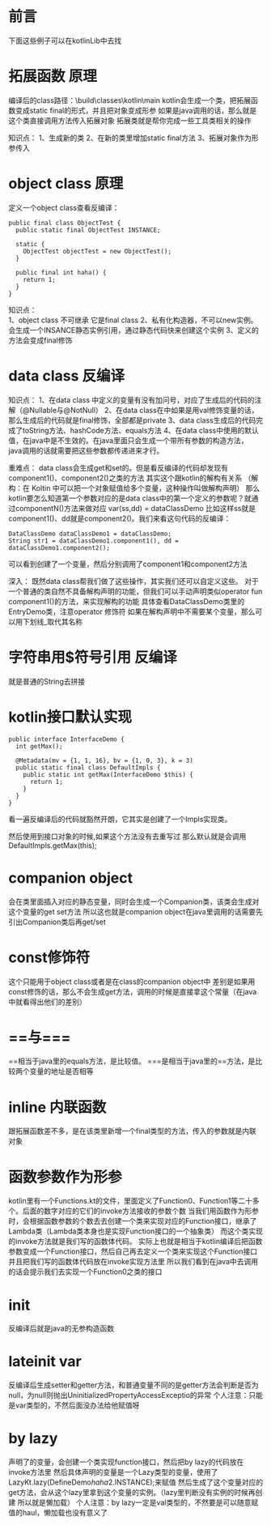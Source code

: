 # 前言
 下面这些例子可以在kotlinLib中去找
 
# 拓展函数 原理
编译后的class路径：\build\classes\kotlin\main
kotlin会生成一个类，把拓展函数变成static final的形式，并且把对象变成形参
如果是java调用的话，那么就是这个类直接调用方法传入拓展对象
拓展类就是帮你完成一些工具类相关的操作

知识点：
1、生成新的类
2、在新的类里增加static final方法
3、拓展对象作为形参传入

# object class 原理

定义一个object class查看反编译：
```
public final class ObjectTest {
  public static final ObjectTest INSTANCE;
  
  static {
    ObjectTest objectTest = new ObjectTest();
  }
  
  public final int haha() {
    return 1;
  }
}
```
知识点：  
1、object class 不可继承  它是final class
2、私有化构造器，不可以new实例。会生成一个INSANCE静态实例引用，通过静态代码快来创建这个实例
3、定义的方法会变成final修饰

# data class 反编译

知识点：
1、在data class 中定义的变量有没有加问号，对应了生成后的代码的注解（@Nullable与@NotNull）
2、在data class在中如果是用val修饰变量的话，那么生成后的代码就是final修饰，全部都是private
3、data class生成后的代码完成了toString方法、hashCode方法、equals方法
4、在data class中使用的默认值，在java中是不生效的。在java里面只会生成一个带所有参数的构造方法，
java调用的话就需要把这些参数都传递进来才行。

重难点：
data class会生成get和set的。但是看反编译的代码却发现有component1()、component2()之类的方法
其实这个跟kotlin的解构有关系
（解构：在 Koltin 中可以把一个对象赋值给多个变量，这种操作叫做解构声明）
那么kotlin要怎么知道第一个参数对应的是data class中的第一个定义的参数呢？就通过componentN()方法来做对应
 var(ss,dd) = dataClassDemo
 比如这样ss就是component1()、dd就是component2()。我们来看这句代码的反编译：
 ```
DataClassDemo dataClassDemo1 = dataClassDemo;
String str1 = dataClassDemo1.component1(), dd = dataClassDemo1.component2();
```
可以看到创建了一个变量，然后分别调用了component1和component2方法

深入：
既然data class帮我们做了这些操作，其实我们还可以自定义这些。
对于一个普通的类自然不具备解构声明的功能，但我们可以手动声明类似operator fun component1()的方法，来实现解构的功能
具体查看DataClassDemo类里的EntryDemo类，注意operator 修饰符
如果在解构声明中不需要某个变量，那么可以用下划线_取代其名称

# 字符串用$符号引用 反编译
就是普通的String去拼接

# kotlin接口默认实现
```
public interface InterfaceDemo {
  int getMax();
  
  @Metadata(mv = {1, 1, 16}, bv = {1, 0, 3}, k = 3)
  public static final class DefaultImpls {
    public static int getMax(InterfaceDemo $this) {
      return 1;
    }
  }
}

```
看一遍反编译后的代码就豁然开朗，它其实是创建了一个Impls实现类。

然后使用到接口对象的时候,如果这个方法没有去重写过 那么默认就是会调用DefaultImpls.getMax(this);

# companion object

会在类里面插入对应的静态变量，同时会生成一个Companion类，该类会生成对这个变量的get set方法
所以这也就是companion object在java里调用的话需要先引出Companion类后再get/set

# const修饰符
这个只能用于object class或者是在class的companion object中
差别是如果用const修饰的话，那么不会生成get方法，调用的时候是直接拿这个常量（在java中就看得出他们的差别）

# ==与===
==相当于java里的equals方法，是比较值。 ===是相当于java里的==方法，是比较两个变量的地址是否相等

# inline 内联函数
跟拓展函数差不多，是在该类里新增一个final类型的方法，传入的参数就是内联对象


# 函数参数作为形参

kotlin里有一个Functions.kt的文件，里面定义了Function0、Function1等二十多个。后面的数字对应的它们的invoke方法接收的参数个数
当我们用函数作为形参时，会根据函数参数的个数去去创建一个类来实现对应的Function接口，继承了Lambda类（Lambda类本身也是实现Function接口的一个抽象类）
而这个类实现的invoke方法就是我们写的函数体代码。
实际上也就是相当于kotlin编译后把函数参数变成一个Function接口，然后自己再去定义一个类来实现这个Function接口并且把我们写的函数体代码放在invoke实现方法里
所以我们看到在java中去调用的话会提示我们去实现一个Function0之类的接口

# init
反编译后就是java的无参构造函数

# lateinit var
反编译后生成setter和getter方法，和普通变量不同的是getter方法会判断是否为null，为null则抛出UninitializedPropertyAccessExceptio的异常
个人注意：只能是var类型的，不然后面没办法给他赋值呀
# by lazy 
声明了的变量，会创建一个类实现function接口，然后把by lazy的代码放在invoke方法里
然后具体声明的变量是一个Lazy类型的变量，使用了LazyKt.lazy(DefineDemo$haha$2.INSTANCE);来赋值
然后生成了这个变量对应的get方法，会从这个lazy里拿到这个变量的实例。（lazy里判断没有实例的时候再创建 所以就是懒加载）
个人注意：by lazy一定是val类型的，不然要是可以随意赋值的haul，懒加载也没有意义了

